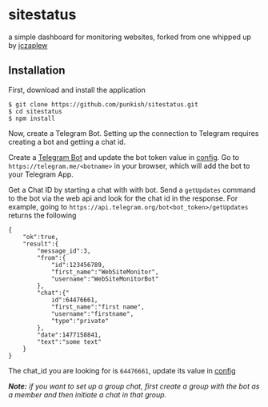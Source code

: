 # sitestatus

a simple dashboard for monitoring websites, forked from one whipped up by [jczaplew](https://github.com/jczaplew)

## Installation

First, download and install the application

    $ git clone https://github.com/punkish/sitestatus.git
    $ cd sitestatus
    $ npm install

Now, create a Telegram Bot. Setting up the connection to Telegram requires creating a bot and getting a chat id.

Create a [Telegram Bot](https://core.telegram.org/bots) and update the bot token value in [config](config/index.js). Go to `https://telegram.me/<botname>` in your browser, which will add the bot to your Telegram App.

Get a Chat ID by starting a chat with with bot. Send a `getUpdates` command to the bot via the web api and look for the chat id in the response. For example, going to `https://api.telegram.org/bot<bot_token>/getUpdates` returns the following
             
    {
        "ok":true,
        "result":{
            "message_id":3,
            "from":{
                "id":123456789,
                "first_name":"WebSiteMonitor",
                "username":"WebSiteMonitorBot"
            },
            "chat":{"
                id":64476661,
                "first_name":"first name",
                "username":"firstname",
                "type":"private"
            },
            "date":1477158841,
            "text":"some text"
        }
    }
             
The chat_id you are looking for is `64476661`, update its value in [config](config/index.js)

***Note:** if you want to set up a group chat, first create a group with the bot as a member and then initiate a chat in that group.*